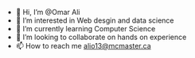- 👋 Hi, I’m @Omar Ali
- 👀 I’m interested in Web desgin and data science
- 🌱 I’m currently learning Computer Science
- 💞️ I’m looking to collaborate on hands on experience
- 📫 How to reach me alio13@mcmaster.ca

<!---
alio2005/alio2005 is a ✨ special ✨ repository because its `README.md` (this file) appears on your GitHub profile.
You can click the Preview link to take a look at your changes.
--->
